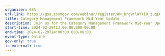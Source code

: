 ```yaml
---
organizer: GSA
url-link: https://gsa.zoomgov.com/webinar/register/WN_brg9YlWYTiO_zuqEQNRMuQ?utm_medium=email&utm_source=govDelivery#/registration
title: Category Management Framework Mid-Year Update
description: Join us for the Category Management Framework Mid-Year Update Seminar!
start-time: 2024-02-29T13:00:00.000-00:00
end-time: 2024-02-29T14:00:00.000-00:00
event-type: Online
gov-only: true
is-external: true
---
```

